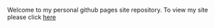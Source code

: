 Welcome to my personal github pages site repository. To view my site please click [here](http://bradleyrrr.github.io)
